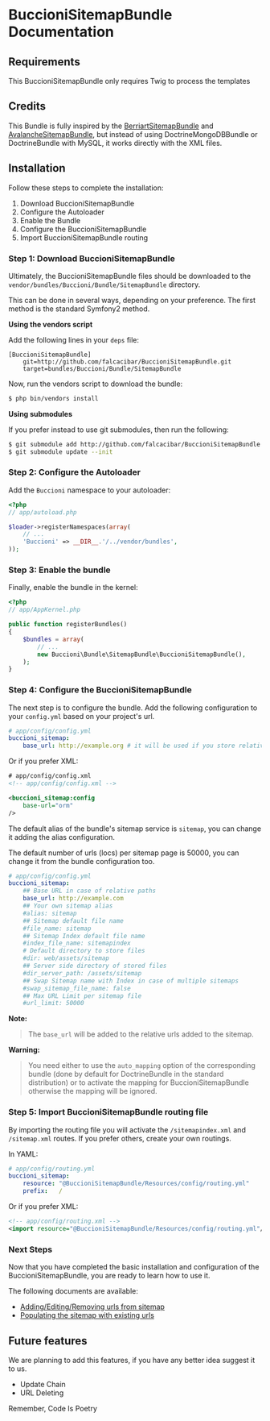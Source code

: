 BuccioniSitemapBundle Documentation
===================================

## Requirements

This BuccioniSitemapBundle only requires Twig to process the templates

## Credits

This Bundle is fully inspired by the [BerriartSitemapBundle](https://github.com/artberri/BerriartSitemapBundle) and [AvalancheSitemapBundle](https://github.com/avalanche123/AvalancheSitemapBundle), but instead of using DoctrineMongoDBBundle or DoctrineBundle with MySQL, it works directly with the XML files.

## Installation

Follow these steps to complete the installation:

1. Download BuccioniSitemapBundle
2. Configure the Autoloader
3. Enable the Bundle
4. Configure the BuccioniSitemapBundle
5. Import BuccioniSitemapBundle routing

### Step 1: Download BuccioniSitemapBundle

Ultimately, the BuccioniSitemapBundle files should be downloaded to the
`vendor/bundles/Buccioni/Bundle/SitemapBundle` directory.

This can be done in several ways, depending on your preference. The first
method is the standard Symfony2 method.

**Using the vendors script**

Add the following lines in your `deps` file:

```
[BuccioniSitemapBundle]
    git=http://github.com/falcacibar/BuccioniSitemapBundle.git
    target=bundles/Buccioni/Bundle/SitemapBundle
```

Now, run the vendors script to download the bundle:

``` bash
$ php bin/vendors install
```

**Using submodules**

If you prefer instead to use git submodules, then run the following:

``` bash
$ git submodule add http://github.com/falcacibar/BuccioniSitemapBundle.git vendor/bundles/Buccioni/Bundle/SitemapBundle
$ git submodule update --init
```

### Step 2: Configure the Autoloader

Add the `Buccioni` namespace to your autoloader:

``` php
<?php
// app/autoload.php

$loader->registerNamespaces(array(
    // ...
    'Buccioni' => __DIR__.'/../vendor/bundles',
));
```

### Step 3: Enable the bundle

Finally, enable the bundle in the kernel:

``` php
<?php
// app/AppKernel.php

public function registerBundles()
{
    $bundles = array(
        // ...
        new Buccioni\Bundle\SitemapBundle\BuccioniSitemapBundle(),
    );
}
```

### Step 4: Configure the BuccioniSitemapBundle

The next step is to configure the bundle. Add the following configuration to
your `config.yml` based on your project's url.

``` yaml
# app/config/config.yml
buccioni_sitemap:
    base_url: http://example.org # it will be used if you store relative urls
```

Or if you prefer XML:

``` xml
# app/config/config.xml
<!-- app/config/config.xml -->

<buccioni_sitemap:config
    base-url="orm"
/>
```

The default alias of the bundle's sitemap service is `sitemap`, you can change it
adding the alias configuration.

The default number of urls (locs) per sitemap page is 50000, you can change it from
the bundle configuration too.

``` yaml
# app/config/config.yml
buccioni_sitemap:
    ## Base URL in case of relative paths
    base_url: http://example.com
    ## Your own sitemap alias
    #alias: sitemap
    ## Sitemap default file name
    #file_name: sitemap
    ## Sitemap Index default file name
    #index_file_name: sitemapindex
    # Default directory to store files
    #dir: web/assets/sitemap
    ## Server side directory of stored files
    #dir_server_path: /assets/sitemap
    ## Swap Sitemap name with Index in case of multiple sitemaps
    #swap_sitemap_file_name: false
    ## Max URL Limit per sitemap file
    #url_limit: 50000
```

**Note:**

> The `base_url` will be added to the relative urls added to the sitemap.

**Warning:**

> You need either to use the `auto_mapping` option of the corresponding bundle
> (done by default for DoctrineBundle in the standard distribution) or to
> activate the mapping for BuccioniSitemapBundle otherwise the mapping
> will be ignored.

### Step 5: Import BuccioniSitemapBundle routing file

By importing the routing file you will activate the `/sitemapindex.xml` and
`/sitemap.xml` routes. If you prefer others, create your own routings.

In YAML:

``` yaml
# app/config/routing.yml
buccioni_sitemap:
    resource: "@BuccioniSitemapBundle/Resources/config/routing.yml"
    prefix:   /
```

Or if you prefer XML:

``` xml
<!-- app/config/routing.xml -->
<import resource="@BuccioniSitemapBundle/Resources/config/routing.yml"/>
```

### Next Steps

Now that you have completed the basic installation and configuration of the
BuccioniSitemapBundle, you are ready to learn how to use it.

The following documents are available:

- [Adding/Editing/Removing urls from sitemap](manage_sitemap.md)
- [Populating the sitemap with existing urls](populating_sitemap.md)

## Future features

We are planning to add this features, if you have any better idea suggest it to us.

- Update Chain
- URL Deleting

Remember, Code Is Poetry
